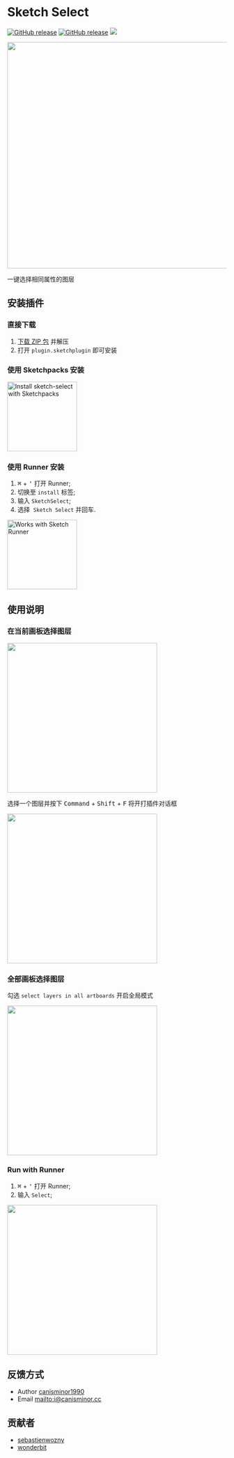 # Sketch Select

[![GitHub release](https://img.shields.io/github/release/canisminor1990/sketch-select.svg)](https://github.com/canisminor1990/sketch-select/releases)
[![GitHub release](https://img.shields.io/badge/Works%20with-Sketch%20Runner-blue.svg?colorB=308ADF)](http://bit.ly/SketchRunnerWebsite)
[![](https://img.shields.io/github/downloads/canisminor1990/sketch-select/total.svg)](https://github.com/canisminor1990/sketch-select/releases)

<img src="https://raw.githubusercontent.com/canisminor1990/sketch-select/master/img/rm-banner.png" width="520">

一键选择相同属性的图层

## 安装插件

### 直接下载

1.  [下载 ZIP 包](https://github.com/canisminor1990/sketch-select/archive/master.zip) 并解压
2.  打开 `plugin.sketchplugin` 即可安装

### 使用 Sketchpacks 安装

<a href="https://sketchpacks.com/canisminor1990/sketch-select/install"><img src="https://sketchpacks-com.s3.amazonaws.com/assets/badges/sketchpacks-badge-install.png" alt="Install sketch-select with Sketchpacks" width="160"></a>

### 使用 Runner 安装

1.  <kbd>⌘</kbd> + <kbd>'</kbd> 打开 Runner;
2.  切换至 `install` 标签;
3.  输入 `SketchSelect`;
4.  选择  `Sketch Select` 并回车.

<a href="http://bit.ly/SketchRunnerWebsite"><img src="http://bit.ly/RunnerBadgeBlue" alt="Works with Sketch Runner" width="160"></a>

## 使用说明

### 在当前画板选择图层

<img src="https://raw.githubusercontent.com/canisminor1990/sketch-select/master/img/rm-dialog.png" width="344">

选择一个图层并按下 <kbd>Command</kbd> + <kbd>Shift</kbd> + <kbd>F</kbd> 将开打插件对话框

<img src="https://raw.githubusercontent.com/canisminor1990/sketch-select/master/img/rm-shortkey.png" width="344">

### 全部画板选择图层

勾选 `select layers in all artboards` 开启全局模式

<img src="https://raw.githubusercontent.com/canisminor1990/sketch-select/master/img/rm-option.png" width="344">

### Run with Runner

1.  <kbd>⌘</kbd> + <kbd>'</kbd> 打开 Runner;
2.  输入 `Select`;

<img src="https://raw.githubusercontent.com/canisminor1990/sketch-select/master/img/rm-run.png" width="344">

## 反馈方式

* Author [canisminor1990](https://github.com/canisminor1990)
* Email <mailto:i@canisminor.cc>

## 贡献者

* [sebastienwozny](https://github.com/sebastienwozny)
* [wonderbit](https://github.com/wonderbit/sketch-select-similar-layers)
